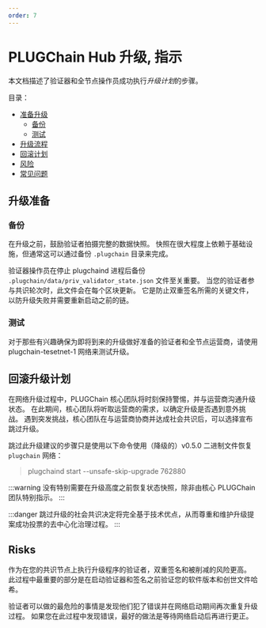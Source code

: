 ```yaml
---
order: 7
---
```


# PLUGChain Hub 升级, 指示

本文档描述了验证器和全节点操作员成功执行*升级计划*的步骤。

目录：
- [准备升级](#升级准备)
   - [备份](#备份)
   - [测试](#测试)
- [升级流程](./upgrade-process.md)
- [回滚计划](#回滚升级计划)
- [风险](#risks)
- [常见问题](#faq)


## 升级准备

### 备份

在升级之前，鼓励验证者拍摄完整的数据快照。 快照在很大程度上依赖于基础设施，但通常这可以通过备份 `.plugchain` 目录来完成。

验证器操作员在停止 plugchaind 进程后备份 `.plugchain/data/priv_validator_state.json` 文件至关重要。 当您的验证者参与共识轮次时，此文件会在每个区块更新。 它是防止双重签名所需的关键文件，以防升级失败并需要重新启动之前的链。
### 测试

对于那些有兴趣确保为即将到来的升级做好准备的验证者和全节点运营商，请使用 plugchain-tesetnet-1 网络来测试升级。

## 回滚升级计划

在网络升级过程中，PLUGChain 核心团队将时刻保持警惕，并与运营商沟通升级状态。 在此期间，核心团队将听取运营商的需求，以确定升级是否遇到意外挑战。 遇到突发挑战，核心团队在与运营商协商并达成社会共识后，可以选择宣布跳过升级。


跳过此升级建议的步骤只是使用以下命令使用（降级的）v0.5.0 二进制文件恢复 `plugchain` 网络：

> plugchaind start --unsafe-skip-upgrade 762880

:::warning
没有特别需要在升级高度之前恢复状态快照，除非由核心 PLUGChain 团队特别指示。
:::

:::danger
跳过升级的社会共识决定将完全基于技术优点，从而尊重和维护升级提案成功投票的去中心化治理过程。
:::


## Risks

作为在您的共识节点上执行升级程序的验证者，双重签名和被削减的风险更高。 此过程中最重要的部分是在启动验证器和签名之前验证您的软件版本和创世文件哈希。

验证者可以做的最危险的事情是发现他们犯了错误并在网络启动期间再次重复升级过程。 如果您在此过程中发现错误，最好的做法是等待网络启动后再进行更正。
